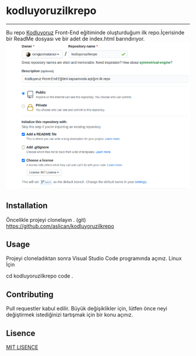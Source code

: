 # kodluyoruzilkrepo
------------------
Bu repo [Kodluyoruz](https://www.kodluyoruz.org) Front-End eğitiminde oluşturduğum ilk repo.İçerisinde bir ReadMe dosyası ve bir adet de index.html barındırıyor.
![](https://github.com/Kodluyoruz/taskforce/blob/main/git/odev1/figures/github.png?raw=true)

## Installation
Öncelikle projeyi clonelayın .
(git)
https://github.com/aslican/kodluyoruzilkrepo

## Usage
Projeyi cloneladıktan sonra Visual Studio Code programında açınız.
Linux İçin 

cd kodluyoruzilkrepo
code .

## Contributing 
Pull requestler kabul edilir. Büyük değişiklikler için, lütfen önce neyi değiştirmek istediğinizi tartışmak için bir konu açınız.

## Lisence
[MIT LISENCE](https://choosealicense.com/licenses/mit/)
